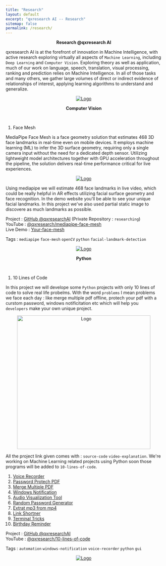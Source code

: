 ```yaml
---
title: "Research"
layout: default
excerpt: "qxresearch AI -- Research"
sitemap: false
permalink: /research/
---
```


<p align="center">
  <b>Research @qxresearch AI</b>
</p>

qxresearch AI is at the forefront of innovation in Machine Intelligence, with active research exploring virtually all aspects of `Machine Learning`, including `Deep Learning` and `Computer Vision`. Exploring theory as well as application, much of our work on language, speech, translation, visual processing, ranking and prediction relies on Machine Intelligence. In all of those tasks and many others, we gather large volumes of direct or indirect evidence of relationships of interest, applying learning algorithms to understand and generalize.


<p align="center">
  <a href="https://qxresearch.github.io">
    <img src="https://raw.githubusercontent.com/qxresearch/qxresearch.github.io/main/images/Delete/giphy.gif" alt="Logo">
  </a>
</p>

<p align="center">
  <b>Computer Vision</b>
</p>

<br>

1. Face Mesh

MediaPipe Face Mesh is a face geometry solution that estimates 468 3D face landmarks in real-time even on mobile devices. It employs machine learning (ML) to infer the 3D surface geometry, requiring only a single camera input without the need for a dedicated depth sensor. Utilizing lightweight model architectures together with GPU acceleration throughout the pipeline, the solution delivers real-time performance critical for live experiences.

<p align="center">
  <a href="https://mediapipe.dev">
    <img src="https://raw.githubusercontent.com/qxresearch/qxresearch.github.io/main/images/Delete/face_mesh_ar_effects.gif" alt="Logo">
  </a>
</p>

Using mediapipe we will estimate 468 face landmarks in live video, which could be really helpful in AR effects utilizing facial surface geometry and face recognition. In the demo website you'll be able to see your unique facial landmarks. In this project we've also used partial static image to discovere as much landmarks as possible.

Project : [GitHub @qxresearchAI](https://github.com/qxresearch/Face-Mesh-Detection) (Private Repository : `researching`)
<br>
YouTube : [@qxresearch/mediapipe-face-mesh]()
<br>
Live Demo : [Your-face-mesh]()

Tags : `mediapipe` `face-mesh` `openCV` `python` `facial-landmark-detection`

<p align="center">
  <a href="https://qxresearch.github.io">
    <img src="https://raw.githubusercontent.com/qxresearch/qxresearch.github.io/main/images/Delete/giphy.gif" alt="Logo">
  </a>
</p>

<p align="center">
  <b>Python</b>
</p>

<br>

1. 10 Lines of Code

In this project we will develope some `Python` projects with only 10 lines of code to solve real life probelms. With the word `problems` I mean problems we face each day : like merge multiple pdf offline, protech your pdf with a curstom password, windows notificitation etc which will help you `developers` make your own unique project.

<p align="center">
  <a href="https://mediapipe.dev">
    <img src="https://raw.githubusercontent.com/qxresearch/qxresearch.github.io/main/images/Delete/notif.gif" alt="Logo" width="430" hight="310">
  </a>
</p>

All the project link given comes with : `source-code` `video-explanation`. We're working on Machine Learning related projects using Python soon those programs will be added to
`10-lines-of-code`.

1. [Voice Recorder](https://github.com/qxresearch/qxresearch-event-1/tree/master/Applications/Voice%20Recorder)
2. [Password Protech PDF](https://github.com/qxresearch/qxresearch-event-1/tree/master/Applications/Password%20Protech%20PDF)
3. [Merge Multiple PDF](https://github.com/qxresearch/qxresearch-event-1/tree/master/Applications/Merge%20Multiple%20PDF)
4. [Windows Notification](https://github.com/qxresearch/qxresearch-event-1/tree/master/Applications/Windows%20Notification)
5. [Audio Visualization Tool](https://github.com/qxresearch/qxresearch-event-1/tree/master/Applications/Audio%20Visualization%20Tool)
6. [Random Password Generator](https://github.com/qxresearch/qxresearch-event-1/tree/master/Applications/Random%20Password%20Generator)
7. [Extrat mp3 from mp4](https://github.com/qxresearch/qxresearch-event-1/tree/master/Applications/Extract%20mp3%20from%20mp4)
8. [Link Shortner](https://github.com/qxresearch/qxresearch-event-1/tree/master/Applications/Link%20Shortener)
9. [Terminal Tricks](https://github.com/qxresearch/qxresearch-event-1/tree/master/Applications/Terminal%20Tricks)
10. [Birthday Reminder](https://github.com/qxresearch/qxresearch-event-1/tree/master/Applications/Birthday%20Reminder) 

Project : [GitHub @qxresearchAI](https://github.com/qxresearch/qxresearch-event-1)
<br>
YouTube : [@qxresearch/10-lines-of-code](https://www.youtube.com/watch?v=B0_0gK_CUpM&list=PLK_zxbpEUfmVPsXnl1wx1s6BD8eBUjuOM)
<br>

Tags : `automation` `windows-notification` `voice-recorder` `python` `gui`



<p align="center">
  <a href="https://qxresearch.github.io">
    <img src="https://raw.githubusercontent.com/qxresearch/qxresearch.github.io/main/images/Delete/giphy.gif" alt="Logo">
  </a>
</p>
